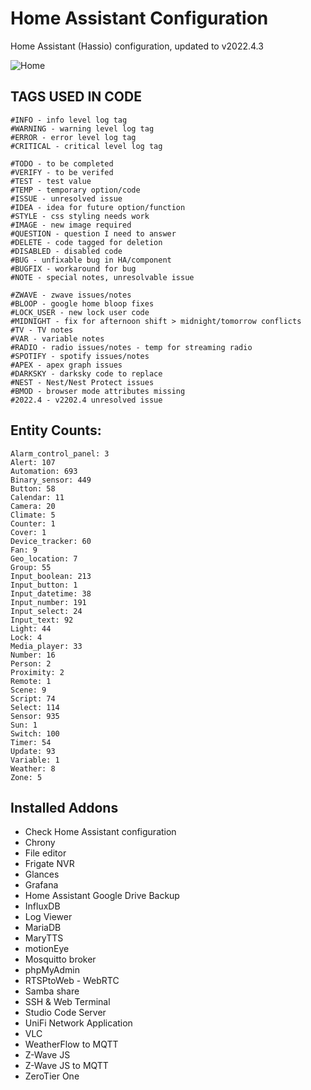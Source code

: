 # Home Assistant Configuration

Home Assistant (Hassio) configuration, updated to v2022.4.3

![Home](https://github.com/jazzyisj/home-assistant-config/blob/master/www/screenshots/browser_home_v2022_4.png)

## TAGS USED IN CODE

    #INFO - info level log tag
    #WARNING - warning level log tag
    #ERROR - error level log tag
    #CRITICAL - critical level log tag

    #TODO - to be completed
    #VERIFY - to be verifed
    #TEST - test value
    #TEMP - temporary option/code
    #ISSUE - unresolved issue
    #IDEA - idea for future option/function
    #STYLE - css styling needs work
    #IMAGE - new image required
    #QUESTION - question I need to answer
    #DELETE - code tagged for deletion
    #DISABLED - disabled code
    #BUG - unfixable bug in HA/component
    #BUGFIX - workaround for bug
    #NOTE - special notes, unresolvable issue

    #ZWAVE - zwave issues/notes
    #BLOOP - google home bloop fixes
    #LOCK_USER - new lock user code
    #MIDNIGHT - fix for afternoon shift > midnight/tomorrow conflicts
    #TV - TV notes
    #VAR - variable notes
    #RADIO - radio issues/notes - temp for streaming radio
    #SPOTIFY - spotify issues/notes
    #APEX - apex graph issues
    #DARKSKY - darksky code to replace
    #NEST - Nest/Nest Protect issues
    #BMOD - browser mode attributes missing
    #2022.4 - v2202.4 unresolved issue

## Entity Counts:

    Alarm_control_panel: 3
    Alert: 107
    Automation: 693
    Binary_sensor: 449
    Button: 58
    Calendar: 11
    Camera: 20
    Climate: 5
    Counter: 1
    Cover: 1
    Device_tracker: 60
    Fan: 9
    Geo_location: 7
    Group: 55
    Input_boolean: 213
    Input_button: 1
    Input_datetime: 38
    Input_number: 191
    Input_select: 24
    Input_text: 92
    Light: 44
    Lock: 4
    Media_player: 33
    Number: 16
    Person: 2
    Proximity: 2
    Remote: 1
    Scene: 9
    Script: 74
    Select: 114
    Sensor: 935
    Sun: 1
    Switch: 100
    Timer: 54
    Update: 93
    Variable: 1
    Weather: 8
    Zone: 5

## Installed Addons

- Check Home Assistant configuration
- Chrony
- File editor
- Frigate NVR
- Glances
- Grafana
- Home Assistant Google Drive Backup
- InfluxDB
- Log Viewer
- MariaDB
- MaryTTS
- motionEye
- Mosquitto broker
- phpMyAdmin
- RTSPtoWeb - WebRTC
- Samba share
- SSH & Web Terminal
- Studio Code Server
- UniFi Network Application
- VLC
- WeatherFlow to MQTT
- Z-Wave JS
- Z-Wave JS to MQTT
- ZeroTier One
